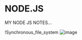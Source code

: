 # NODE.JS
MY NODE JS NOTES...

!Synchronous_file_system
![image](https://github.com/kaif21-cmd/NODE.JS/assets/85302180/bbe99936-2573-41f7-b549-9b6ce2770338)

